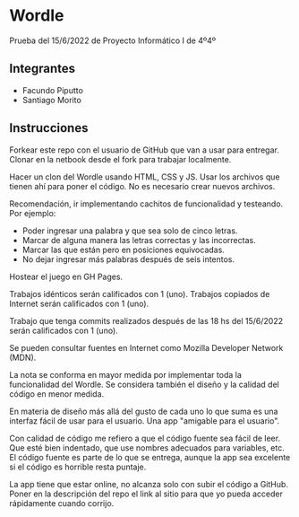 # Wordle
Prueba del 15/6/2022 de Proyecto Informático I de 4º4º

## Integrantes

- Facundo Piputto
- Santiago Morito

## Instrucciones

Forkear este repo con el usuario de GitHub que van a usar para entregar. Clonar en la netbook desde el fork para trabajar localmente.

Hacer un clon del Wordle usando HTML, CSS y JS. Usar los archivos que tienen ahí para poner el código. No es necesario crear nuevos archivos.

Recomendación, ir implementando cachitos de funcionalidad y testeando. Por ejemplo:

- Poder ingresar una palabra y que sea solo de cinco letras.
- Marcar de alguna manera las letras correctas y las incorrectas.
- Marcar las que están pero en posiciones equivocadas.
- No dejar ingresar más palabras después de seis intentos.

Hostear el juego en GH Pages.

Trabajos idénticos serán calificados con 1 (uno). Trabajos copiados de Internet serán calificados con 1 (uno).

Trabajo que tenga commits realizados después de las 18 hs del 15/6/2022 serán calificados con 1 (uno).

Se pueden consultar fuentes en Internet como Mozilla Developer Network (MDN).

La nota se conforma en mayor medida por implementar toda la funcionalidad del Wordle. Se considera también el diseño y la calidad del código en menor medida.

En materia de diseño más allá del gusto de cada uno lo que suma es una interfaz fácil de usar para el usuario. Una app "amigable para el usuario".

Con calidad de código me refiero a que el código fuente sea fácil de leer. Que esté bien indentado, que use nombres adecuados para variables, etc. El código fuente es parte de lo que se entrega, aunque la app sea excelente si el código es horrible resta puntaje.

La app tiene que estar online, no alcanza solo con subir el código a GitHub. Poner en la descripción del repo el link al sitio para que yo pueda acceder rápidamente cuando corrijo.
